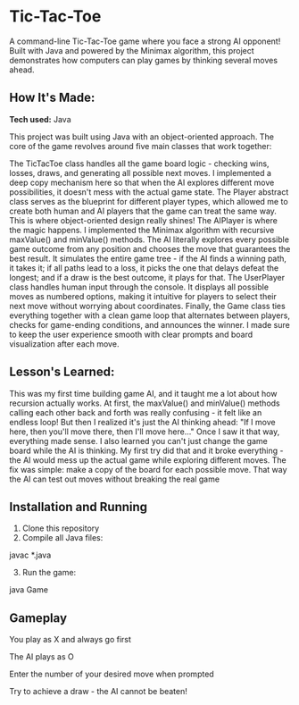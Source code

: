 # Tic-Tac-Toe
A command-line Tic-Tac-Toe game where you face a strong AI opponent! Built with Java and powered by the Minimax algorithm, this project demonstrates how computers can play games by thinking several moves ahead.

## How It's Made:
**Tech used:** Java

This project was built using Java with an object-oriented approach. The core of the game revolves around five main classes that work together:


The TicTacToe class handles all the game board logic - checking wins, losses, draws, and generating all possible next moves. I implemented a deep copy mechanism here so that when the AI explores different move possibilities, it doesn't mess with the actual game state.
The Player abstract class serves as the blueprint for different player types, which allowed me to create both human and AI players that the game can treat the same way. This is where object-oriented design really shines!
The AIPlayer is where the magic happens. I implemented the Minimax algorithm with recursive maxValue() and minValue() methods. The AI literally explores every possible game outcome from any position and chooses the move that guarantees the best result. It simulates the entire game tree - if the AI finds a winning path, it takes it; if all paths lead to a loss, it picks the one that delays defeat the longest; and if a draw is the best outcome, it plays for that.
The UserPlayer class handles human input through the console. It displays all possible moves as numbered options, making it intuitive for players to select their next move without worrying about coordinates.
Finally, the Game class ties everything together with a clean game loop that alternates between players, checks for game-ending conditions, and announces the winner. I made sure to keep the user experience smooth with clear prompts and board visualization after each move.

## Lesson's Learned:

This was my first time building game AI, and it taught me a lot about how recursion actually works. At first, the maxValue() and minValue() methods calling each other back and forth was really confusing - it felt like an endless loop! But then I realized it's just the AI thinking ahead: "If I move here, then you'll move there, then I'll move here..." Once I saw it that way, everything made sense.
I also learned you can't just change the game board while the AI is thinking. My first try did that and it broke everything - the AI would mess up the actual game while exploring different moves. The fix was simple: make a copy of the board for each possible move. That way the AI can test out moves without breaking the real game

## Installation and Running

1. Clone this repository
2. Compile all Java files:

javac *.java

3. Run the game:


java Game


## Gameplay

You play as X and always go first


The AI plays as O


Enter the number of your desired move when prompted


Try to achieve a draw - the AI cannot be beaten!
